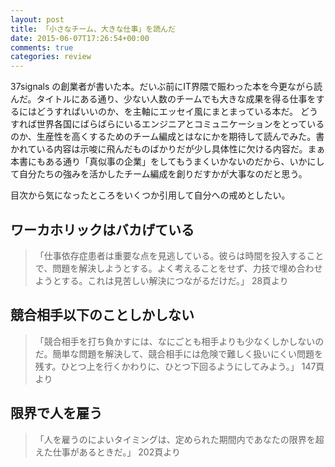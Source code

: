 ```yaml
---
layout: post
title: 「小さなチーム、大きな仕事」を読んだ
date: 2015-06-07T17:26:54+00:00
comments: true
categories: review
---
```


37signals の創業者が書いた本。だいぶ前にIT界隈で賑わった本を今更ながら読んだ。タイトルにある通り、少ない人数のチームでも大きな成果を得る仕事をするにはどうすればいいのか、を主軸にエッセイ風にまとまっている本だ。
どうすれば世界各国にばらばらにいるエンジニアとコミュニケーションをとっているのか、生産性を高くするためのチーム編成とはなにかを期待して読んでみた。書かれている内容は示唆に飛んだものばかりだが少し具体性に欠ける内容だ。まぁ本書にもある通り「真似事の企業」をしてもうまくいかないのだから、いかにして自分たちの強みを活かしたチーム編成を創りだすかが大事なのだと思う。

目次から気になったところをいくつか引用して自分への戒めとしたい。

## ワーカホリックはバカげている

<blockquote>
  「仕事依存症患者は重要な点を見逃している。彼らは時間を投入することで、問題を解決しようとする。よく考えることをせず、力技で埋め合わせようとする。これは見苦しい解決につながるだけだ。」
  28頁より
</blockquote>

## 競合相手以下のことしかしない

<blockquote>
  「競合相手を打ち負かすには、なにごとも相手よりも少なくしかしないのだ。簡単な問題を解決して、競合相手には危険で難しく扱いにくい問題を残す。ひとつ上を行くかわりに、ひとつ下回るようにしてみよう。」
  147頁より
</blockquote>

## 限界で人を雇う

<blockquote>
  「人を雇うのによいタイミングは、定められた期間内であなたの限界を超えた仕事があるときだ。」
  202頁より
</blockquote>
